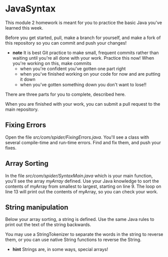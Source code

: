 # JavaSyntax

This module 2 homework is meant for you to practice the basic Java you've learned this week.

Before you get started, pull, make a branch for yourself, and make a fork of this repository so you can commit and push your changes! 
* **note** It is best Git practice to make small, frequent commits rather than waiting until you're all done with your work. Practice this now! When you're working on this, make commits
    * when you're confident you've gotten one part right
    * when you've finished working on your code for now and are putting it down
    * when you've gotten something down you don't want to lose!!

There are three parts for you to complete, described here. 

When you are finished with your work, you can submit a pull request to the main repository. 

## Fixing Errors
Open the file *src/com/spider/FixingErrors.java*. You'll see a class with several compile-time and run-time errors. Find and fix them, and push your fixes. 

## Array Sorting
In the file *src/com/spider/SyntaxMain.java* which is your main function, you'll see the array *myArray* defined. Use your Java knowledge to sort the contents of myArray from smallest to largest, starting on line 9. The loop on line 13 will print out the contents of myArray, so you can check your work. 

## String manipulation
Below your array sorting, a string is defined. Use the same Java rules to print out the text of the string backwards. 

You may use a StringTokenizer to separate the words in the string to reverse them, or you can use native String functions to reverse the String. 
* **hint** Strings are, in some ways, special arrays!